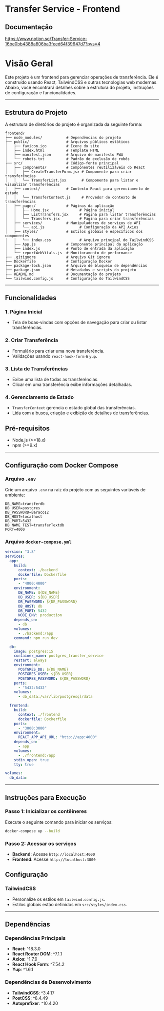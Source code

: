 # Transfer Service - Frontend

## Documentação
https://www.notion.so/Transfer-Service-16be0bb4388a806ba3feed64f39647d7?pvs=4

# Visão Geral

Este projeto é um frontend para gerenciar operações de transferência. Ele é construído usando React, TailwindCSS e outras tecnologias web modernas. Abaixo, você encontrará detalhes sobre a estrutura do projeto, instruções de configuração e funcionalidades.

---

## Estrutura do Projeto

A estrutura de diretórios do projeto é organizada da seguinte forma:

```plaintext
frontend/
├── node_modules/           # Dependências do projeto
├── public/                 # Arquivos públicos estáticos
│   ├── favicon.ico         # Ícone do site
│   ├── index.html          # Template HTML
│   ├── manifest.json       # Arquivo de manifesto PWA
│   └── robots.txt          # Padrão de exclusão de robôs
├── src/                    # Código-fonte principal
│   ├── components/         # Componentes reutilizáveis do React
│   │   ├── CreateTransferForm.jsx # Componente para criar transferências
│   │   └── TransferList.jsx       # Componente para listar e visualizar transferências
│   ├── context/            # Contexto React para gerenciamento de estado
│   │   └── TransferContext.js     # Provedor de contexto de transferências
│   ├── pages/              # Páginas da aplicação
│   │   ├── Home.jsx              # Página inicial
│   │   ├── ListTransfers.jsx     # Página para listar transferências
│   │   └── Transfers.jsx         # Página para criar transferências
│   ├── services/           # Manipuladores de serviços de API
│   │   └── api.js                # Configuração da API Axios
│   ├── styles/             # Estilos globais e específicos dos componentes
│   │   └── index.css             # Arquivo principal do TailwindCSS
│   ├── App.js              # Componente principal da aplicação
│   ├── index.js            # Ponto de entrada da aplicação
│   └── reportWebVitals.js  # Monitoramento de performance
├── .gitignore              # Arquivo Git ignore
├── Dockerfile              # Configuração Docker
├── package-lock.json       # Arquivo de bloqueio de dependências
├── package.json            # Metadados e scripts do projeto
├── README.md               # Documentação do projeto
└── tailwind.config.js      # Configuração do TailwindCSS
```

---

## Funcionalidades

### 1. **Página Inicial**
   - Tela de boas-vindas com opções de navegação para criar ou listar transferências.

### 2. **Criar Transferência**
   - Formulário para criar uma nova transferência.
   - Validações usando `react-hook-form` e `yup`.

### 3. **Lista de Transferências**
   - Exibe uma lista de todas as transferências.
   - Clicar em uma transferência exibe informações detalhadas.

### 4. **Gerenciamento de Estado**
   - `TransferContext` gerencia o estado global das transferências.
   - Lida com a busca, criação e exibição de detalhes de transferências.

## Pré-requisitos

- Node.js (>=18.x)
- npm (>=9.x)

---

## Configuração com Docker Compose

### Arquivo `.env`

Crie um arquivo `.env` na raiz do projeto com as seguintes variáveis de ambiente:

```env
DB_NAME=transferdb
DB_USER=postgres
DB_PASSWORD=Baraco12
DB_HOST=localhost
DB_PORT=5432
DB_NAME_TEST=transferTextdb
PORT=4000
```

### Arquivo `docker-compose.yml`

```yaml
version: "3.8"
services:
  app:
    build:
      context: ./backend
      dockerfile: Dockerfile
    ports:
      - "4000:4000"
    environment:
      DB_NAME: ${DB_NAME}
      DB_USER: ${DB_USER}
      DB_PASSWORD: ${DB_PASSWORD}
      DB_HOST: db
      DB_PORT: 5432
      NODE_ENV: production
    depends_on:
      - db
    volumes:
      - ./backend:/app
    command: npm run dev

  db:
    image: postgres:15
    container_name: postgres_transfer_service
    restart: always
    environment:
      POSTGRES_DB: ${DB_NAME}
      POSTGRES_USER: ${DB_USER}
      POSTGRES_PASSWORD: ${DB_PASSWORD}
    ports:
      - "5432:5432"
    volumes:
      - db_data:/var/lib/postgresql/data

  frontend:
    build:
      context: ./frontend
      dockerfile: Dockerfile
    ports:
      - "3000:3000"
    environment:
      REACT_APP_API_URL: "http://app:4000"
    depends_on:
      - app
    volumes:
      - ./frontend:/app
    stdin_open: true
    tty: true

volumes:
  db_data:
```

---

## Instruções para Execução

### Passo 1: Inicializar os contêineres

Execute o seguinte comando para iniciar os serviços:

```bash
docker-compose up --build
```

### Passo 2: Acessar os serviços

- **Backend**: Acesse `http://localhost:4000`
- **Frontend**: Acesse `http://localhost:3000`

## Configuração

### TailwindCSS
- Personalize os estilos em `tailwind.config.js`.
- Estilos globais estão definidos em `src/styles/index.css`.

---

## Dependências

### Dependências Principais
- **React**: ^18.3.0
- **React Router DOM**: ^7.1.1
- **Axios**: ^1.7.9
- **React Hook Form**: ^7.54.2
- **Yup**: ^1.6.1

### Dependências de Desenvolvimento
- **TailwindCSS**: ^3.4.17
- **PostCSS**: ^8.4.49
- **Autoprefixer**: ^10.4.20
